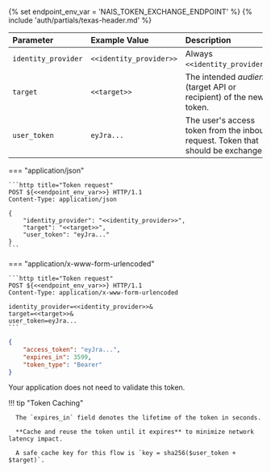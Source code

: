 {% set endpoint_env_var = 'NAIS_TOKEN_EXCHANGE_ENDPOINT' %}
{% include 'auth/partials/texas-header.md' %}

| Parameter           | Example Value           | Description                                                                                                                                         |
|:--------------------|:------------------------|:----------------------------------------------------------------------------------------------------------------------------------------------------|
| `identity_provider` | `<<identity_provider>>` | Always `<<identity_provider>>`.                                                                                                                     |
| `target`            | `<<target>>`            | The intended _audience_ (target API or recipient) of the new token.                                                                                 |
| `user_token`        | `eyJra...`              | The user's access token from the inbound request. Token that should be exchanged.                                                                   |

=== "application/json"

    ```http title="Token request"
    POST ${<<endpoint_env_var>>} HTTP/1.1
    Content-Type: application/json

    {
        "identity_provider": "<<identity_provider>>",
        "target": "<<target>>",
        "user_token": "eyJra..."
    }
    ```

=== "application/x-www-form-urlencoded"

    ```http title="Token request"
    POST ${<<endpoint_env_var>>} HTTP/1.1
    Content-Type: application/x-www-form-urlencoded

    identity_provider=<<identity_provider>>&
    target=<<target>>&
    user_token=eyJra...
    ```

```json title="Successful response"
{
    "access_token": "eyJra...",
    "expires_in": 3599,
    "token_type": "Bearer"
}
```

Your application does not need to validate this token.

!!! tip "Token Caching"

      The `expires_in` field denotes the lifetime of the token in seconds.

      **Cache and reuse the token until it expires** to minimize network latency impact.

      A safe cache key for this flow is `key = sha256($user_token + $target)`.
